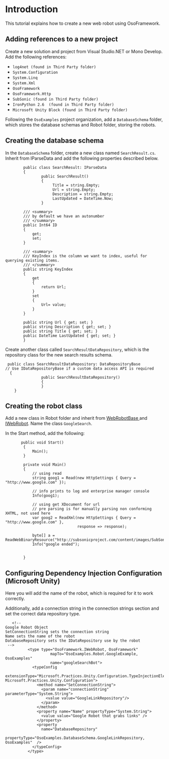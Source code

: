 # Introduction #

This tutorial explains how to create a new web robot using OsoFramework.


## Adding references to a new project ##

Create a new solution and project from Visual Studio.NET or Mono Develop. Add the following references:

  * `log4net (found in Third Party folder)`
  * `System.Configuration`
  * `System.Linq`
  * `System.Xml`
  * `OsoFramework`
  * `OsoFramework.Http`
  * `SubSonic (found in Third Party folder)`
  * `IronPython 2.6  (found in Third Party folder)`
  * `Microsoft Unity Block (found in Third Party folder)`

Following the `OsoExamples` project organization, add a `DatabaseSchema` folder, which stores the database schemas and Robot folder, storing the robots.

## Creating the database schema ##
In the `DatabaseSchema` folder, create a new class named `SearchResult.cs`. Inherit from IParseData and add the following properties described below.

```
        public class SearchResult: IParseData 
        {
                public SearchResult()
                {
                     Title = string.Empty;
                     Url = string.Empty;
                     Description = string.Empty;
                     LastUpdated = DateTime.Now;
                }
                
        /// <summary>
        /// by default we have an autonumber
        /// </summary>
        public Int64 ID
        {
            get;
            set;
        }

        /// <summary>
        /// KeyIndex is the column we want to index, useful for querying existing items.
        /// </summary>
        public string KeyIndex
        {
            get
            {
                return Url;
            }
            set
            {
                Url= value;
            }
        }

        public string Url { get; set; }
        public string Description { get; set; }
        public string Title { get; set; }
        public DateTime LastUpdated { get; set; }
        }
```

Create another class called `SearchResultDataRepository`, which is the repository class for the new search results schema.

```
 public class SearchResultDataRepository: DataRepositoryBase 
// Use IDataRepositoryBase if a custom data access API is required
  {                               
                public SearchResultDataRepository()
                {
                }       
    }
```

## Creating the robot class ##

Add a new class in Robot folder and inherit from [WebRobotBase ](http://code.google.com/p/osoframework/source/browse/trunk/OsoFramework/WebRobotBase.cs) and [IWebRobot](http://code.google.com/p/osoframework/source/browse/trunk/OsoFramework/IWebRobot.cs). Name the class `GoogleSearch`.


In the Start method, add the following:

```
       public void Start()
        {
            Main();
        }

        private void Main()
        {
            // using read
            string goog1 = Read(new HttpSettings { Query = "http://www.google.com" });
            
            // info prints to log and enterprise manager console
            Info(goog1);

            // using get XDocument for url
            // pre parsing is for manually parsing non conforming XHTML, not used here
            var goog2 = ReadXml(new HttpSettings { Query = "http://www.google.com" },
                                response => response);

            byte[] a = ReadWebBinaryResource("http://subsonicproject.com/content/images/SubSonicSMall.png");
            Info("google ended");

            
        }
```

## Configuring Dependency Injection Configuration (Microsoft Unity) ##

Here you will add the name of the robot, which is required for it to work correctly.

Additionally, add a connection string in the connection strings section and set the correct data repository type.



```
   <!-- 
Google Robot Object
SetConnectionString sets the connection string
Name sets the name of the robot
DatabaseRepository sets the IDataRepository use by the robot
 -->
          <type type="OsoFramework.IWebRobot, OsoFramework"
                    mapTo="OsoExamples.Robot.GoogleExample, OsoExamples"
                    name="googleSearchBot">
            <typeConfig
            extensionType="Microsoft.Practices.Unity.Configuration.TypeInjectionElement, Microsoft.Practices.Unity.Configuration">
              <method name="SetConnectionString">
                <param name="connectionString" parameterType="System.String">
                  <value value="GoogleLinkRepository"/>
                </param>
              </method>
              <property name="Name" propertyType="System.String">
                <value value="Google Robot that grabs links" />
              </property>
              <property
                name="DatabaseRepository"
                propertyType="OsoExamples.DatabaseSchema.GoogleLinkRepository, OsoExamples"  />
            </typeConfig>
          </type>

```